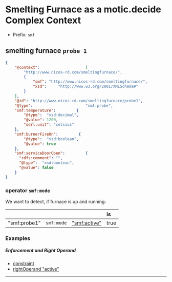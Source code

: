 # Smelting Furnace as a motic.decide Complex Context


- Prefix: `smf`


## smelting furnace `probe 1`

```json
{
    "@context":                    [
        "http://www.nicos-rd.com/smeltingfurnace/",
        {
            "smf": "http://www.nicos-rd.com/smeltingfurnace/",
            "xsd":     "http://www.w3.org/2001/XMLSchema#"
        }
    ],
    "@id": "http://www.nicos-rd.com/smeltingfurnace/probe1",
    "@type":                       "smf:probe",
    "smf:temperature":         {
        "@type":  "xsd:decimal",
        "@value": 1200,
        "odrl:unit": "celsius"
    },
    "smf:burnerFireOn":         {
        "@type":  "xsd:boolean",
        "@value": true
    },
    "smf:serviceDoorOpen":         {
      "rdfs:comment": "",
      "@type":  "xsd:boolean",
      "@value": false
    }
}
```

### operator `smf:mode`

We want to detect, if furnace is up and running:

|   |   |   | is |
|---|---|---|:---|
| "smf:probe1"   | `smf:mode` | ["smf:active"](./examples/smfActive_RightOperand_1.json) | true  |

### Examples

##### Enforcement and Right Operand

- [constraint](./examples/active_1.json)
- [rightOperand "active"](./examples/smfActive_RightOperand_1.json)

---
